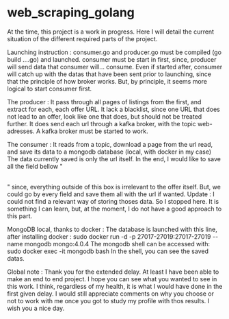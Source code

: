 # web_scraping_golang

At the time, this project is a work in progress. Here I will detail the current situation of the different required parts of the project.

Launching instruction :
consumer.go and producer.go must be compiled (go build ....go) and launched. consumer must be start in first, since, producer will
send data that consumer will... consume. Even if started after, consumer will catch up with the datas that have been sent prior to launching,
since that the principle of how broker works. But, by principle, it seems more logical to start consumer first.

The producer :
It pass through all pages of listings from the first, and extract for each, each offer URL.
It lack a blacklist, since one URL that does not lead to an offer, look like one that does, but should not be treated further.
It does send each url through a kafka broker, with the topic web-adresses.
A kafka broker must be started to work.

The consumer :
It reads from a topic, download a page from the url read, and save its data to a mongodb database (local, with docker in my case)
The data currently saved is only the url itself. In the end, I would like to save all the field bellow "<div class="small-12 columns">&nbsp;</div>"
since, everything outside of this box is irrelevant to the offer itself. But, we could go by every field and save them all with the url if wanted.
Update : I could not find a relevant way of storing thoses data. So I stopped here. It is something I can learn, but, at the moment, I do not have a good approach to this part.

MongoDB local, thanks to docker :
The database is launched with this line, after installing docker :
sudo docker run -d -p 27017-27019:27017-27019 --name mongodb mongo:4.0.4
The mongodb shell can be accessed with: 
sudo docker exec -it mongodb bash
In the shell, you can see the saved datas.

Global note :
Thank you for the extended delay.
At least I have been able to make an end to end project.
I hope you can see what you wanted to see in this work.
I think, regardless of my health, it is what I would have done in the first given delay.
I would still appreciate comments on why you choose or not to work with me once you got to study my profile with thos results.
I wish you a nice day.

